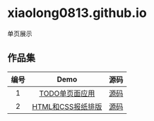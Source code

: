 # xiaolong0813.github.io
单页展示
## 作品集

|编号|Demo|源码|
|:--:|:--:|:--:|
|1|[TODO单页面应用](https://xiaolong0813.github.io/todo-new/todo-new.html)|[源码](https://github.com/xiaolong0813/xiaolong0813.github.io/tree/master/todo-new)|
|2|[HTML和CSS报纸排版](https://xiaolong0813.github.io/nespaper/HTML和css模拟报纸排版.html)|[源码](https://github.com/xiaolong0813/xiaolong0813.github.io/tree/master/newspaper)|
